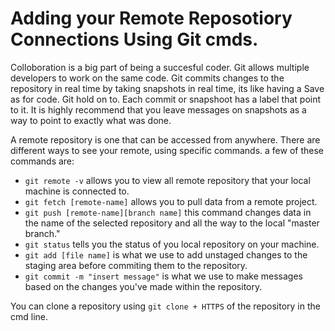 # Adding your Remote Reposotiory Connections Using Git cmds.

Colloboration is a big part of being a succesful coder. Git allows multiple developers to work on the same code.
Git commits changes to the repository in real time by taking snapshots in real time, its like having a Save as for code. Git hold on to. 
Each commit or snapshoot has a label that point to it. 
It is highly recommend that you leave messages on snapshots as a way to point to exactly what was done. 

A remote repository is one that can be accessed from anywhere. There are different ways to see your remote, using specific commands. a few of these commands are:

+ `git remote -v` allows you to view all remote repository that your local machine is connected to. 
+ `git fetch [remote-name]` allows you to pull data from a remote project. 
+ `git push [remote-name][branch name]` this command changes data in the name of the selected repository and all the way to the local "master branch."
+ `git status` tells you the status of you local repository on your machine. 
+ `git add [file name]` is what we use to add unstaged changes to the staging area before commiting them to the repository. 
+ `git commit -m "insert message"` is what we use to make messages based on the changes you've made within the repository. 

You can clone a repository using `git clone + HTTPS` of the repository in the cmd line.
